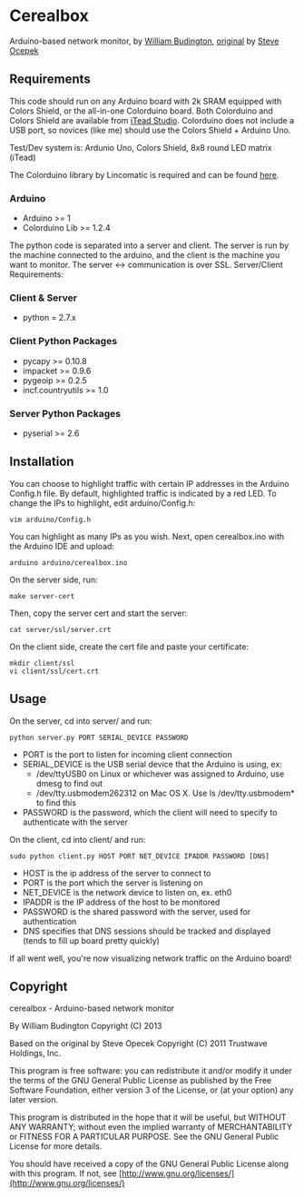 # Cerealbox
Arduino-based network monitor, by [William Budington](https://github.com/Hainish/), [original](https://github.com/SpiderLabs/cerealbox) by [Steve Ocepek](http://www.spiderlabs.com)



## Requirements
This code should run on any Arduino board with 2k SRAM equipped with Colors Shield, or the all-in-one Colorduino board. Both Colorduino and Colors Shield are available from [iTead Studio](http://iteadstudio.com/). Colorduino does not include a USB port, so novices (like me) should use the Colors Shield + Arduino Uno.

Test/Dev system is: Ardunio Uno, Colors Shield, 8x8 round LED matrix (iTead)

The Colorduino library by Lincomatic is required and can be found [here](https://github.com/lincomatic/Colorduino/downloads).

### Arduino
- Arduino >= 1
- Colorduino Lib >= 1.2.4

The python code is separated into a server and client.  The server is run by the machine connected to the arduino, and the client is the machine you want to monitor.  The server &lt;-&gt; communication is over SSL.  Server/Client Requirements:

### Client & Server
- python = 2.7.x

### Client Python Packages
- pycapy >= 0.10.8
- impacket >= 0.9.6
- pygeoip >= 0.2.5
- incf.countryutils >= 1.0

### Server Python Packages
- pyserial >= 2.6

## Installation

You can choose to highlight traffic with certain IP addresses in the Arduino Config.h file.  By default, highlighted traffic is indicated by a red LED.
To change the IPs to highlight, edit arduino/Config.h:

    vim arduino/Config.h

You can highlight as many IPs as you wish.
Next, open cerealbox.ino with the Arduino IDE and upload:

    arduino arduino/cerealbox.ino

On the server side, run:

    make server-cert

Then, copy the server cert and start the server:

    cat server/ssl/server.crt

On the client side, create the cert file and paste your certificate:

    mkdir client/ssl
    vi client/ssl/cert.crt

## Usage
On the server, cd into server/ and run:

    python server.py PORT SERIAL_DEVICE PASSWORD

- PORT is the port to listen for incoming client connection
- SERIAL_DEVICE is the  USB serial device that the Arduino is using, ex:
    - /dev/ttyUSB0 on Linux or whichever was assigned to Arduino, use dmesg to find out
    - /dev/tty.usbmodem262312 on Mac OS X.  Use ls /dev/tty.usbmodem* to find this
- PASSWORD is the password, which the client will need to specify to authenticate with the server

On the client, cd into client/ and run:

    sudo python client.py HOST PORT NET_DEVICE IPADDR PASSWORD [DNS]

- HOST is the ip address of the server to connect to
- PORT is the port which the server is listening on
- NET_DEVICE is the network device to listen on, ex. eth0
- IPADDR is the IP address of the host to be monitored
- PASSWORD is the shared password with the server, used for authentication
- DNS specifies that DNS sessions should be tracked and displayed (tends to fill up board pretty quickly)

If all went well, you're now visualizing network traffic on the Arduino board!

## Copyright

cerealbox - Arduino-based network monitor

By William Budington
Copyright (C) 2013

Based on the original by Steve Opecek
Copyright (C) 2011 Trustwave Holdings, Inc.
 
This program is free software: you can redistribute it and/or modify
it under the terms of the GNU General Public License as published by
the Free Software Foundation, either version 3 of the License, or
(at your option) any later version.

This program is distributed in the hope that it will be useful,
but WITHOUT ANY WARRANTY; without even the implied warranty of
MERCHANTABILITY or FITNESS FOR A PARTICULAR PURPOSE.  See the
GNU General Public License for more details.
 
You should have received a copy of the GNU General Public License
along with this program.  If not, see [http://www.gnu.org/licenses/](http://www.gnu.org/licenses/)
